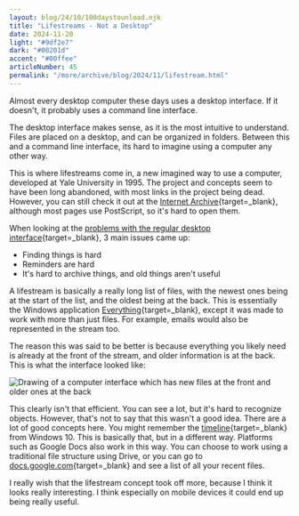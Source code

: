 ```yaml
---
layout: blog/24/10/100daystounload.njk
title: "Lifestreams - Not a Desktop"
date: 2024-11-20
light: "#9df2e7"
dark: "#00201d"
accent: "#00ffee"
articleNumber: 45
permalink: "/more/archive/blog/2024/11/lifestream.html"
---
```

Almost every desktop computer these days uses a desktop interface. If it doesn't, it probably uses a command line interface.

The desktop interface makes sense, as it is the most intuitive to understand. Files are placed on a desktop, and can be organized in folders. Between this and a command line interface, its hard to imagine using a computer any other way.

This is where lifestreams come in, a new imagined way to use a computer, developed at Yale University in 1995. The project and concepts seem to have been long abandoned, with most links in the project being dead. However, you can still check it out at the [Internet Archive](https://web.archive.org/web/19980123072719/http://www.cs.yale.edu/homes/freeman/lifestreams.html){target=_blank}, although most pages use PostScript, so it's hard to open them.

When looking at the [problems with the regular desktop interface](https://web.archive.org/web/19980123075859if_/http://www.cs.yale.edu/homes/freeman/papers/SIGCHI/paper.html){target=_blank}, 3 main issues came up:

- Finding things is hard
- Reminders are hard
- It's hard to archive things, and old things aren't useful

A lifestream is basically a really long list of files, with the newest ones being at the start of the list, and the oldest being at the back. This is essentially the Windows application [Everything](https://www.voidtools.com/support/everything/){target=_blank}, except it was made to work with more than just files. For example, emails would also be represented in the stream too.

The reason this was said to be better is because everything you likely need is already at the front of the stream, and older information is at the back. This is what the interface looked like:

![Drawing of a computer interface which has new files at the front and older ones at the back](https://i.imgur.com/8S3SPmA.png)

This clearly isn't that efficient. You can see a lot, but it's hard to recognize objects. However, that's not to say that this wasn't a good idea. There are a lot of good concepts here. You might remember the [timeline](https://support.microsoft.com/en-us/windows/get-help-with-timeline-febc28db-034c-d2b0-3bbe-79aa0c501039){target=_blank} from Windows 10. This is basically that, but in a different way. Platforms such as Google Docs also work in this way. You can choose to work using a traditional file structure using Drive, or you can go to [docs.google.com](https://docs.google.com){target=_blank} and see a list of all your recent files.

I really wish that the lifestream concept took off more, because I think it looks really interesting. I think especially on mobile devices it could end up being really useful.
